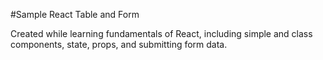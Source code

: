 #Sample React Table and Form

Created while learning fundamentals of React, including simple and class components, state, props, and submitting form data.